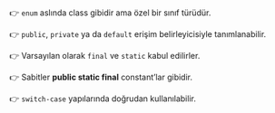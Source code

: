 👉 `enum` aslında class gibidir ama özel bir sınıf türüdür.

👉 `public`, `private` ya da `default` erişim belirleyicisiyle tanımlanabilir.

👉 Varsayılan olarak `final` ve `static` kabul edilirler.

👉 Sabitler **public static final** constant’lar gibidir.

👉 `switch-case` yapılarında doğrudan kullanılabilir.